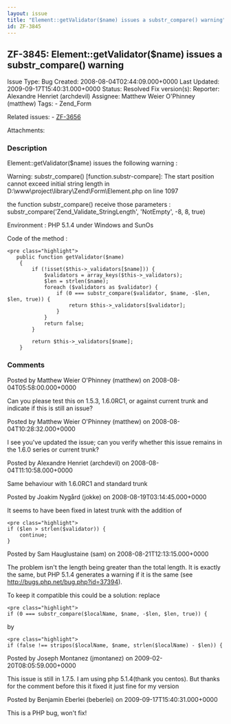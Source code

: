 ```yaml
---
layout: issue
title: "Element::getValidator($name) issues a substr_compare() warning"
id: ZF-3845
---
```


ZF-3845: Element::getValidator($name) issues a substr\_compare() warning
------------------------------------------------------------------------

 Issue Type: Bug Created: 2008-08-04T02:44:09.000+0000 Last Updated: 2009-09-17T15:40:31.000+0000 Status: Resolved Fix version(s): 
 Reporter:  Alexandre Henriet (archdevil)  Assignee:  Matthew Weier O'Phinney (matthew)  Tags: - Zend\_Form
 
 Related issues: - [ZF-3656](/issues/browse/ZF-3656)
 
 Attachments: 
### Description

Element::getValidator($name) issues the following warning :

Warning: substr\_compare() [function.substr-compare]: The start position cannot exceed initial string length in D:\\www\\project\\library\\Zend\\Form\\Element.php on line 1097

the function substr\_compare() receive those parameters : substr\_compare('Zend\_Validate\_StringLength', 'NotEmpty', -8, 8, true)

Environment : PHP 5.1.4 under Windows and SunOs

Code of the method :

 
    <pre class="highlight">
       public function getValidator($name)
        {
            if (!isset($this->_validators[$name])) {
                $validators = array_keys($this->_validators);
                $len = strlen($name);
                foreach ($validators as $validator) {
                    if (0 === substr_compare($validator, $name, -$len, $len, true)) {
                        return $this->_validators[$validator];
                    }
                }
                return false;
            }
    
            return $this->_validators[$name];
        }


 

 

### Comments

Posted by Matthew Weier O'Phinney (matthew) on 2008-08-04T05:58:00.000+0000

Can you please test this on 1.5.3, 1.6.0RC1, or against current trunk and indicate if this is still an issue?

 

 

Posted by Matthew Weier O'Phinney (matthew) on 2008-08-04T10:28:32.000+0000

I see you've updated the issue; can you verify whether this issue remains in the 1.6.0 series or current trunk?

 

 

Posted by Alexandre Henriet (archdevil) on 2008-08-04T11:10:58.000+0000

Same behaviour with 1.6.0RC1 and standard trunk

 

 

Posted by Joakim Nygård (jokke) on 2008-08-19T03:14:45.000+0000

It seems to have been fixed in latest trunk with the addition of

 
    <pre class="highlight">
    if ($len > strlen($validator)) {
        continue;
    }


 

 

Posted by Sam Hauglustaine (sam) on 2008-08-21T12:13:15.000+0000

The problem isn't the length being greater than the total length. It is exactly the same, but PHP 5.1.4 generates a warning if it is the same (see <http://bugs.php.net/bug.php?id=37394>).

To keep it compatible this could be a solution: replace

 
    <pre class="highlight"> 
    if (0 === substr_compare($localName, $name, -$len, $len, true)) {


by

 
    <pre class="highlight"> 
    if (false !== stripos($localName, $name, strlen($localName) - $len)) {


 

 

Posted by Joseph Montanez (jmontanez) on 2009-02-20T08:05:59.000+0000

This issue is still in 1.7.5. I am using php 5.1.4(thank you centos). But thanks for the comment before this it fixed it just fine for my version

 

 

Posted by Benjamin Eberlei (beberlei) on 2009-09-17T15:40:31.000+0000

This is a PHP bug, won't fix!

 

 